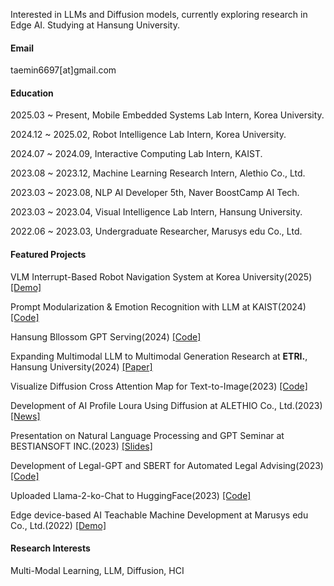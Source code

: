 Interested in LLMs and Diffusion models, currently exploring research in Edge AI.
Studying at Hansung University.

#### Email
taemin6697[at]gmail.com

#### Education
2025.03 ~ Present, Mobile Embedded Systems Lab Intern, Korea University.

2024.12 ~ 2025.02, Robot Intelligence Lab Intern, Korea University.

2024.07 ~ 2024.09, Interactive Computing Lab Intern, KAIST.

2023.08 ~ 2023.12, Machine Learning Research Intern, Alethio Co., Ltd.

2023.03 ~ 2023.08, NLP AI Developer 5th, Naver BoostCamp AI Tech.

2023.03 ~ 2023.04, Visual Intelligence Lab Intern, Hansung University.

2022.06 ~ 2023.03, Undergraduate Researcher, Marusys edu Co., Ltd.

#### Featured Projects
VLM Interrupt-Based Robot Navigation System at Korea University(2025) [[Demo]](https://youtu.be/VmqXaNQ5Wq4)

Prompt Modularization & Emotion Recognition with LLM at KAIST(2024) [[Code]](https://github.com/taemin6697/taemin6697-KAIST-Internship_summer24)

Hansung Bllossom GPT Serving(2024) [[Code]](https://github.com/taemin6697/HansungGPT/tree/main)

Expanding Multimodal LLM to Multimodal Generation Research at <strong>ETRI.</strong>, Hansung University(2024) [[Paper]](https://openreview.net/pdf?id=5fWY2ZlsKj)

Visualize Diffusion Cross Attention Map for Text-to-Image(2023) [[Code]](https://github.com/wooyeolBaek/attention-map)

Development of AI Profile Loura Using Diffusion at ALETHIO Co., Ltd.(2023) [[News]](https://search.naver.com/search.naver?sm=tab_hty.top&where=news&ssc=tab.news.all&query=%EC%95%8C%EB%A0%88%EC%8B%9C%EC%98%A4+%EB%A1%9C%EC%9A%B0%EB%9D%BC&oquery=%EC%95%8C%EB%A0%88%EC%8B%9C%EC%98%A4&tqi=iCbzQsqpts0ssNV%2Bxhhssssst04-070761&nso=so%3Add%2Cp%3Aall&mynews=0&office_category=0&office_section_code=0&office_type=0&pd=0&photo=0&service_area=0&sort=1)

Presentation on Natural Language Processing and GPT Seminar at BESTIANSOFT INC.(2023) [[Slides]](https://github.com/taemin6697/Paper_Review/blob/master/%EB%94%A5%EB%9F%AC%EB%8B%9D%20%EB%B2%95%EB%A5%A0%20%EA%B2%80%EC%83%89_%EC%9E%90%EB%AC%B8%20chatbot%20%EC%84%9C%EB%B9%84%EC%8A%A4%20%EA%B0%9C%EB%B0%9C%20%EA%B0%9C%EC%9A%94.pdf)

Development of Legal-GPT and SBERT for Automated Legal Advising(2023) [[Code]](https://github.com/boostcampaitech5/level3_nlp_finalproject-nlp-08)

Uploaded Llama-2-ko-Chat to HuggingFace(2023) [[Code]](https://huggingface.co/kfkas/Llama-2-ko-7b-Chat)

Edge device-based AI Teachable Machine Development at Marusys edu Co., Ltd.(2022) [[Demo]](https://youtu.be/V8V9z96L9wI)

#### Research Interests
Multi-Modal Learning, LLM, Diffusion, HCI
